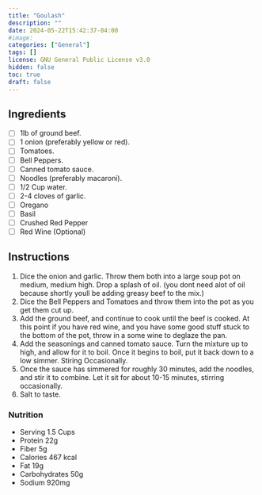 ```yaml
---
title: "Goulash"
description: "" 
date: 2024-05-22T15:42:37-04:00
#image: 
categories: ["General"]
tags: []
license: GNU General Public License v3.0 
hidden: false
toc: true
draft: false
---
```


## Ingredients

- [ ] 1lb of ground beef.
- [ ] 1 onion (preferably yellow or red).
- [ ] Tomatoes.
- [ ] Bell Peppers.
- [ ] Canned tomato sauce.
- [ ] Noodles (preferably macaroni).
- [ ] 1/2 Cup water.
- [ ] 2-4 cloves of garlic.
- [ ] Oregano
- [ ] Basil
- [ ] Crushed Red Pepper
- [ ] Red Wine (Optional)

## Instructions

1. Dice the onion and garlic. Throw them both into a large soup pot on medium, medium high. Drop a splash of oil. (you dont need alot of oil because shortly youll be adding greasy beef to the mix.)
2. Dice the Bell Peppers and Tomatoes and throw them into the pot as you get them cut up. 
3. Add the ground beef, and continue to cook until the beef is cooked. At this point if you have red wine, and you have some good stuff stuck to the bottom of the pot, throw in a some wine to deglaze the pan.
4. Add the seasonings and canned tomato sauce. Turn the mixture up to high, and allow for it to boil. Once it begins to boil, put it back down to a low simmer. Stiring Occasionally.
5. Once the sauce has simmered for roughly 30 minutes, add the noodles, and stir it to combine. Let it sit for about 10-15 minutes, stirring occasionally.
6. Salt to taste.

### Nutrition

- Serving 1.5 Cups
- Protein 22g
- Fiber 5g
- Calories 467 kcal
- Fat 19g
- Carbohydrates 50g
- Sodium 920mg
